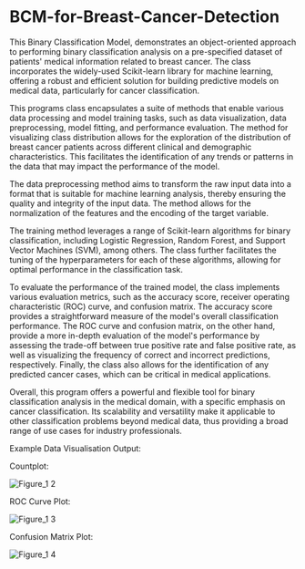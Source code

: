# BCM-for-Breast-Cancer-Detection

This Binary Classification Model, demonstrates an object-oriented approach to performing binary classification analysis on a pre-specified dataset of patients' medical information related to breast cancer. The class incorporates the widely-used Scikit-learn library for machine learning, offering a robust and efficient solution for building predictive models on medical data, particularly for cancer classification. 

This programs class encapsulates a suite of methods that enable various data processing and model training tasks, such as data visualization, data preprocessing, model fitting, and performance evaluation. The method for visualizing class distribution allows for the exploration of the distribution of breast cancer patients across different clinical and demographic characteristics. This facilitates the identification of any trends or patterns in the data that may impact the performance of the model. 

The data preprocessing method aims to transform the raw input data into a format that is suitable for machine learning analysis, thereby ensuring the quality and integrity of the input data. The method allows for the normalization of the features and the encoding of the target variable. 

The training method leverages a range of Scikit-learn algorithms for binary classification, including Logistic Regression, Random Forest, and Support Vector Machines (SVM), among others. The class further facilitates the tuning of the hyperparameters for each of these algorithms, allowing for optimal performance in the classification task. 

To evaluate the performance of the trained model, the class implements various evaluation metrics, such as the accuracy score, receiver operating characteristic (ROC) curve, and confusion matrix. The accuracy score provides a straightforward measure of the model's overall classification performance. The ROC curve and confusion matrix, on the other hand, provide a more in-depth evaluation of the model's performance by assessing the trade-off between true positive rate and false positive rate, as well as visualizing the frequency of correct and incorrect predictions, respectively. Finally, the class also allows for the identification of any predicted cancer cases, which can be critical in medical applications.

Overall, this program offers a powerful and flexible tool for binary classification analysis in the medical domain, with a specific emphasis on cancer classification. Its scalability and versatility make it applicable to other classification problems beyond medical data, thus providing a broad range of use cases for industry professionals.

Example Data Visualisation Output:

Countplot:

![Figure_1 2](https://user-images.githubusercontent.com/94536625/234716017-2c221ea7-202d-4bef-8522-29b31bee6034.png)

ROC Curve Plot:

![Figure_1 3](https://user-images.githubusercontent.com/94536625/234716036-d784891b-e26b-456c-8232-cf6746d3bb35.png)

Confusion Matrix Plot:

![Figure_1 4](https://user-images.githubusercontent.com/94536625/234716051-0fe573dd-a110-40e8-a3a1-a22f71abff96.png)
